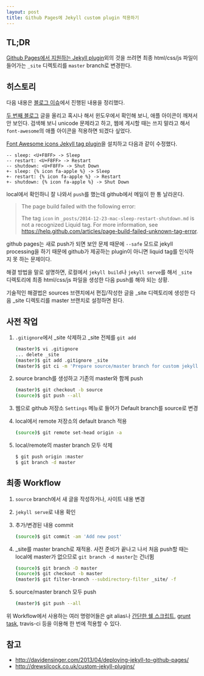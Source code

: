```yaml
---
layout: post
title: Github Pages에 Jekyll custom plugin 적용하기
---
```


## TL;DR

[Github Pages에서 지원하는 Jekyll plugin](https://pages.github.com/versions/)외의 것을 쓰려면
최종 html/css/js 파일이 들어가는 `_site` 디렉토리를 `master` branch로 변경한다.


## 히스토리

다음 내용은 [블로그 이슈](https://github.com/gumpcha/gumpcha.github.io/issues/2)에서 진행된 내용을 정리했다.

[두 번째 블로그](http://gumpcha.github.io/blog/mac-sleep-restart-shutdown/) 글을 올리고 혹시나 해서 윈도우에서 확인해 보니, 애플 아이콘이 깨져서 안 보인다. 검색해 보니 unicode 문제라고 하고, 웹에 게시할 때는 쓰지 말라고 해서 `font-awesome`의 애플 아이콘을 적용하면 되겠다 싶었다.

[Font Awesome icons Jekyll tag plugin](http://ryancmorrissey.com/blog/2014/01/25/font-awesome-icons-jekyll-tag-plugin/)을 설치하고 다음과 같이 수정했다.

```
-- sleep: <U+F8FF> -> Sleep
-- restart: <U+F8FF> -> Restart
-- shutdown: <U+F8FF> -> Shut Down
+- sleep: {% icon fa-apple %} -> Sleep
+- restart: {% icon fa-apple %} -> Restart
+- shutdown: {% icon fa-apple %} -> Shut Down
```

local에서 확인하니 잘 나와서 `push`를 했는데 github에서 메일이 한 통 날라온다.

> The page build failed with the following error:
>
> The tag `icon` in `_posts/2014-12-23-mac-sleep-restart-shutdown.md` is not a recognized Liquid tag. For more information, see https://help.github.com/articles/page-build-failed-unknown-tag-error.

github pages는 새로 push가 되면 보안 문제 때문에 `--safe` 모드로 jekyll processing을 하기 때문에 github가 제공하는 plugin이 아니면 liquid tag를 인식하지 못 하는 문제이다.

해결 방법을 말로 설명하면, 로컬에서 `jekyll build`나 `jekyll serve`를 해서 `_site` 디렉토리에 최종 html/css/js 파일을 생성한 다음 push를 해야 되는 상황.

기술적인 해결법은 sources 브랜치에서 편집/작성한 글을 _site 디렉토리에 생성한 다음 _site 디렉토리를 master 브랜치로 설정하면 된다.


## 사전 작업

1. `.gitignore`에서 _site 삭제하고 _site 전체를 `git add`

    ```bash
    (master)$ vi .gitignore
    ... delete _site
    (master)$ git add .gitignore _site
    (master)$ git ci -m 'Prepare source/master branch for custom jekyll plugin'
    ```
1. source branch를 생성하고 기존의 master와 함께 push

    ```bash
    (master)$ git checkout -b source
    (source)$ git push --all
    ```
1. 웹으로 github 저장소 `Settings` 메뉴로 들어가 Default branch를 source로 변경
1. local에서 remote 저장소의 default branch 적용

    ```bash
    (source)$ git remote set-head origin -a
    ```
1. local/remote의 master branch 모두 삭제

    ```bash
    $ git push origin :master
    $ git branch -d master
    ```


## 최종 Workflow

1. `source` branch에서 새 글을 작성하거나, 사이트 내용 변경
1. `jekyll serve`로 내용 확인
1. 추가/변경된 내용 commit

    ```bash
    (source)$ git commit -am 'Add new post'
    ```
1. _site를 master branch로 재적용. 사전 준비가 끝나고 나서 처음 push할 때는 local에 master가 없으므로 `git branch -d master`는 건너뜀

    ```bash
    (source)$ git branch -D master
    (source)$ git checkout -b master
    (master)$ git filter-branch --subdirectory-filter _site/ -f
    ```
1. source/master branch 모두 push

    ```bash
    (master)$ git push --all
    ```

위 Workflow에서 사용하는 여러 명령어들은 git alias나 [간단한 쉘 스크립트](https://github.com/gumpcha/gumpcha.github.io/commit/b487e1bc507981f3b1af210463031cd678bacc4e), [grunt task](http://james-oldfield.co/blog/jekyll-plugins-with-gh-pages/), travis-ci 등을 이용해 한 번에 적용할 수 있다.


## 참고

- http://davidensinger.com/2013/04/deploying-jekyll-to-github-pages/
- http://drewsilcock.co.uk/custom-jekyll-plugins/
